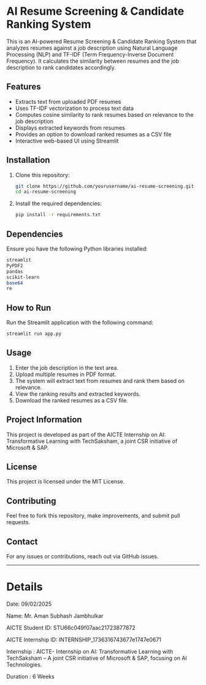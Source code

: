 # AI Resume Screening & Candidate Ranking System

This is an AI-powered Resume Screening & Candidate Ranking System that analyzes resumes against a job description using Natural Language Processing (NLP) and TF-IDF (Term Frequency-Inverse Document Frequency). It calculates the similarity between resumes and the job description to rank candidates accordingly.

## Features
- Extracts text from uploaded PDF resumes
- Uses TF-IDF vectorization to process text data
- Computes cosine similarity to rank resumes based on relevance to the job description
- Displays extracted keywords from resumes
- Provides an option to download ranked resumes as a CSV file
- Interactive web-based UI using Streamlit

## Installation

1. Clone this repository:
   ```sh
   git clone https://github.com/yourusername/ai-resume-screening.git
   cd ai-resume-screening
   ```

2. Install the required dependencies:
   ```sh
   pip install -r requirements.txt
   ```

## Dependencies
Ensure you have the following Python libraries installed:
```sh
streamlit
PyPDF2
pandas
scikit-learn
base64
re
```

## How to Run

Run the Streamlit application with the following command:
```sh
streamlit run app.py
```

## Usage
1. Enter the job description in the text area.
2. Upload multiple resumes in PDF format.
3. The system will extract text from resumes and rank them based on relevance.
4. View the ranking results and extracted keywords.
5. Download the ranked resumes as a CSV file.

## Project Information
This project is developed as part of the AICTE Internship on AI: Transformative Learning with TechSaksham, a joint CSR initiative of Microsoft & SAP.

## License
This project is licensed under the MIT License.

## Contributing
Feel free to fork this repository, make improvements, and submit pull requests.

## Contact
For any issues or contributions, reach out via GitHub issues.

---------------------------------------------------------------------------------------

# Details

Date: 09/02/2025

Name: Mr. Aman Subhash Jambhulkar

AICTE Student ID: STU66c049f07aac21723877872

AICTE Internship ID: INTERNSHIP_1736316743677e1747e0671

Internship : AICTE- Internship on AI: Transformative Learning with TechSaksham – A joint CSR initiative of Microsoft & SAP, focusing on AI Technologies.

Duration : 6 Weeks
